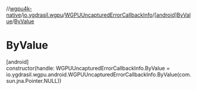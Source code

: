 //[wgpu4k-native](../../../../index.md)/[io.ygdrasil.wgpu](../../index.md)/[WGPUUncapturedErrorCallbackInfo](../index.md)/[[android]ByValue](index.md)/[ByValue](-by-value.md)

# ByValue

[android]\
constructor(handle: WGPUUncapturedErrorCallbackInfo.ByValue = io.ygdrasil.wgpu.android.WGPUUncapturedErrorCallbackInfo.ByValue(com.sun.jna.Pointer.NULL))